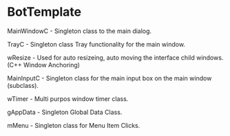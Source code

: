 # BotTemplate

MainWindowC - Singleton class to the main dialog.

TrayC - Singleton class Tray functionality for the main window.

wResize - Used for auto resizeing, auto moving the interface child windows. (C++ Window Anchoring)

MainInputC - Singleton class for the main input box on the main window (subclass).

wTimer - Multi purpos window timer class.

gAppData - Singleton Global Data Class.

mMenu - Singleton class for Menu Item Clicks.

